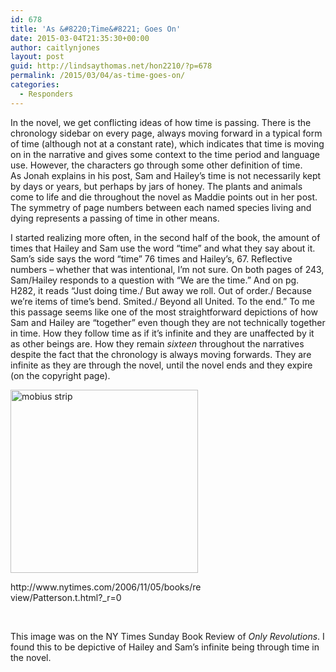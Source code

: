 ```yaml
---
id: 678
title: 'As &#8220;Time&#8221; Goes On'
date: 2015-03-04T21:35:30+00:00
author: caitlynjones
layout: post
guid: http://lindsaythomas.net/hon2210/?p=678
permalink: /2015/03/04/as-time-goes-on/
categories:
  - Responders
---
```

In the novel, we get conflicting ideas of how time is passing. There is the chronology sidebar on every page, always moving forward in a typical form of time (although not at a constant rate), which indicates that time is moving on in the narrative and gives some context to the time period and language use. However, the characters go through some other definition of time. As Jonah explains in his post, Sam and Hailey’s time is not necessarily kept by days or years, but perhaps by jars of honey. The plants and animals come to life and die throughout the novel as Maddie points out in her post. The symmetry of page numbers between each named species living and dying represents a passing of time in other means.

I started realizing more often, in the second half of the book, the amount of times that Hailey and Sam use the word “time” and what they say about it. Sam&#8217;s side says the word &#8220;time&#8221; 76 times and Hailey&#8217;s, 67. Reflective numbers &#8211; whether that was intentional, I&#8217;m not sure. On both pages of 243, Sam/Hailey responds to a question with &#8220;We are the time.&#8221; And on pg. H282, it reads &#8220;Just doing time./ But away we roll. Out of order./ Because we&#8217;re items of time&#8217;s bend. Smited./ Beyond all United. To the end.&#8221; To me this passage seems like one of the most straightforward depictions of how Sam and Hailey are &#8220;together&#8221; even though they are not technically together in time. How they follow time as if it&#8217;s infinite and they are unaffected by it as other beings are. How they remain _sixteen_ throughout the narratives despite the fact that the chronology is always moving forwards. They are infinite as they are through the novel, until the novel ends and they expire (on the copyright page).

<div id="attachment_681" style="width: 310px" class="wp-caption aligncenter">
  <a href="http://lindsaythomas.net/hon2210/wp-content/uploads/sites/7/2015/03/mobius-strip.jpg"><img class="wp-image-681 size-medium" src="http://lindsaythomas.net/hon2210/wp-content/uploads/sites/7/2015/03/mobius-strip-300x293.jpg" alt="mobius strip" width="300" height="293" srcset="http://lindsaythomas.net/hon2210/wp-content/uploads/sites/7/2015/03/mobius-strip-300x293.jpg 300w, http://lindsaythomas.net/hon2210/wp-content/uploads/sites/7/2015/03/mobius-strip-100x98.jpg 100w, http://lindsaythomas.net/hon2210/wp-content/uploads/sites/7/2015/03/mobius-strip-150x146.jpg 150w, http://lindsaythomas.net/hon2210/wp-content/uploads/sites/7/2015/03/mobius-strip-200x195.jpg 200w, http://lindsaythomas.net/hon2210/wp-content/uploads/sites/7/2015/03/mobius-strip.jpg 450w" sizes="(max-width: 300px) 100vw, 300px" /></a>
  
  <p class="wp-caption-text">
    http://www.nytimes.com/2006/11/05/books/review/Patterson.t.html?_r=0
  </p>
</div>

&nbsp;

This image was on the NY Times Sunday Book Review of _Only Revolutions_. I found this to be depictive of Hailey and Sam&#8217;s infinite being through time in the novel.